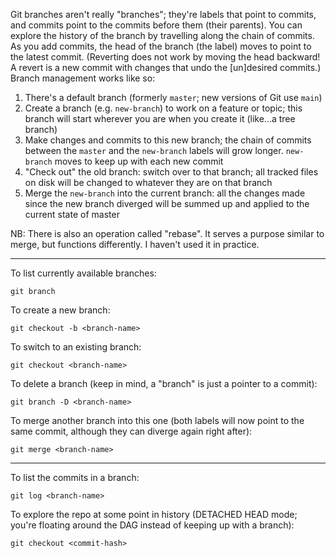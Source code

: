 Git branches aren't really "branches"; they're labels that point to commits, and commits point to the commits before them (their parents). You can explore the history of the branch by travelling along the chain of commits. As you add commits, the head of the branch (the label) moves to point to the latest commit. (Reverting does not work by moving the head backward! A revert is a new commit with changes that undo the [un]desired commits.) Branch management works like so:

  1. There's a default branch (formerly `master`; new versions of Git use `main`)
  2. Create a branch (e.g. `new-branch`) to work on a feature or topic; this branch will start wherever you are when you create it (like...a tree branch)
  3. Make changes and commits to this new branch; the chain of commits between the `master` and the `new-branch` labels will grow longer. `new-branch` moves to keep up with each new commit
  4. "Check out" the old branch: switch over to that branch; all tracked files on disk will be changed to whatever they are on that branch
  5. Merge the `new-branch` into the current branch: all the changes made since the new branch diverged will be summed up and applied to the current state of master

NB: There is also an operation called "rebase". It serves a purpose similar to merge, but functions differently. I haven't used it in practice.

--------------------------------------------------------------------------------

To list currently available branches:

    git branch

To create a new branch:

    git checkout -b <branch-name>

To switch to an existing branch:

    git checkout <branch-name>

To delete a branch (keep in mind, a "branch" is just a pointer to a commit):

    git branch -D <branch-name>

To merge another branch into this one (both labels will now point to the same commit, although they can diverge again right after):

    git merge <branch-name>

--------------------------------------------------------------------------------

To list the commits in a branch:

    git log <branch-name>

To explore the repo at some point in history (DETACHED HEAD mode; you're floating around the DAG instead of keeping up with a branch):

    git checkout <commit-hash>
